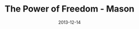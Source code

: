 ---
layout: message
category: message
series: "The Gift of Freedom"
title: "The Power of Freedom - Mason"
date: 2013-12-14
audio-description: "Mason"
audio: "http://www.crossroads.net/players/media/hq/giftoffreedom_03_mason.mp3"
audio-title: "The Power of Freedom"
audio-duration: "42&#58;40"
---